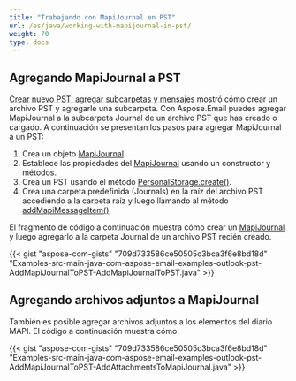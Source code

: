 ```yaml
---
title: "Trabajando con MapiJournal en PST"
url: /es/java/working-with-mapijournal-in-pst/
weight: 70
type: docs
---
```


## **Agregando MapiJournal a PST**

[Crear nuevo PST, agregar subcarpetas y mensajes](/email/java/create-new-pst-add-sub-folders-and-messages/) mostró cómo crear un archivo PST y agregarle una subcarpeta. Con Aspose.Email puedes agregar MapiJournal a la subcarpeta Journal de un archivo PST que has creado o cargado. A continuación se presentan los pasos para agregar MapiJournal a un PST:

1. Crea un objeto [MapiJournal](https://reference.aspose.com/email/java/com.aspose.email/mapijournal/).
1. Establece las propiedades del [MapiJournal](https://reference.aspose.com/email/java/com.aspose.email/mapijournal/) usando un constructor y métodos.
1. Crea un PST usando el método [PersonalStorage.create()](https://reference.aspose.com/email/java/com.aspose.email/personalstorage/#create-java.io.OutputStream-int-).
1. Crea una carpeta predefinida (Journals) en la raíz del archivo PST accediendo a la carpeta raíz y luego llamando al método [addMapiMessageItem()](https://reference.aspose.com/email/java/com.aspose.email/folderinfo/#addMapiMessageItem-com.aspose.email.IMapiMessageItem-).

El fragmento de código a continuación muestra cómo crear un [MapiJournal](https://reference.aspose.com/email/java/com.aspose.email/mapijournal/) y luego agregarlo a la carpeta Journal de un archivo PST recién creado.

{{< gist "aspose-com-gists" "709d733586ce50505c3bca3f6e8bd18d" "Examples-src-main-java-com-aspose-email-examples-outlook-pst-AddMapiJournalToPST-AddMapiJournalToPST.java" >}}

## **Agregando archivos adjuntos a MapiJournal**

También es posible agregar archivos adjuntos a los elementos del diario MAPI. El código a continuación muestra cómo.

{{< gist "aspose-com-gists" "709d733586ce50505c3bca3f6e8bd18d" "Examples-src-main-java-com-aspose-email-examples-outlook-pst-AddMapiJournalToPST-AddAttachmentsToMapiJournal.java" >}}